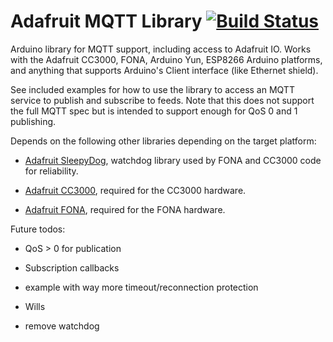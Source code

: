 # Adafruit MQTT Library [![Build Status](https://travis-ci.org/adafruit/Adafruit_MQTT_Library.svg?branch=master)](https://travis-ci.org/adafruit/Adafruit_MQTT_Library)

Arduino library for MQTT support, including access to Adafruit IO.  Works with
the Adafruit CC3000, FONA, Arduino Yun, ESP8266 Arduino platforms, and anything that supports
Arduino's Client interface (like Ethernet shield).

See included examples for how to use the library to access an MQTT service to
publish and subscribe to feeds.  Note that this does not support the full MQTT
spec but is intended to support enough for QoS 0 and 1 publishing.

Depends on the following other libraries depending on the target platform:

   - [Adafruit SleepyDog](https://github.com/adafruit/Adafruit_SleepyDog), watchdog
   library used by FONA and CC3000 code for reliability.

   - [Adafruit CC3000](https://github.com/adafruit/Adafruit_CC3000_Library), required
   for the CC3000 hardware.

   - [Adafruit FONA](https://github.com/adafruit/Adafruit_FONA_Library), required for
   the FONA hardware.

Future todos:

   - QoS > 0 for publication

   - Subscription callbacks

   - example with way more timeout/reconnection protection

   - Wills

   - remove watchdog
